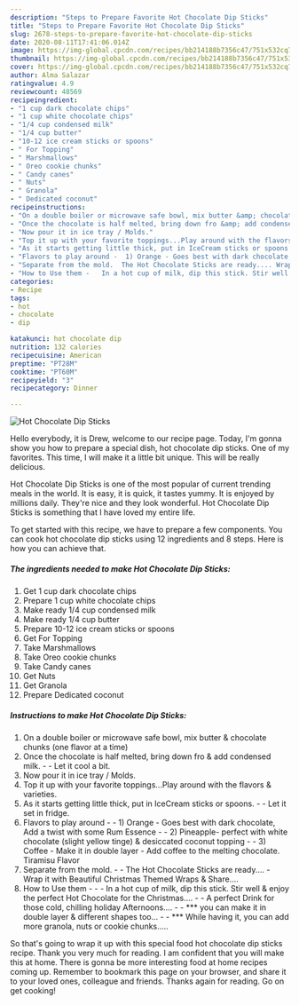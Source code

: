 ```yaml
---
description: "Steps to Prepare Favorite Hot Chocolate Dip Sticks"
title: "Steps to Prepare Favorite Hot Chocolate Dip Sticks"
slug: 2678-steps-to-prepare-favorite-hot-chocolate-dip-sticks
date: 2020-08-11T17:41:06.014Z
image: https://img-global.cpcdn.com/recipes/bb214188b7356c47/751x532cq70/hot-chocolate-dip-sticks-recipe-main-photo.jpg
thumbnail: https://img-global.cpcdn.com/recipes/bb214188b7356c47/751x532cq70/hot-chocolate-dip-sticks-recipe-main-photo.jpg
cover: https://img-global.cpcdn.com/recipes/bb214188b7356c47/751x532cq70/hot-chocolate-dip-sticks-recipe-main-photo.jpg
author: Alma Salazar
ratingvalue: 4.9
reviewcount: 48569
recipeingredient:
- "1 cup dark chocolate chips"
- "1 cup white chocolate chips"
- "1/4 cup condensed milk"
- "1/4 cup butter"
- "10-12 ice cream sticks or spoons"
- " For Topping"
- " Marshmallows"
- " Oreo cookie chunks"
- " Candy canes"
- " Nuts"
- " Granola"
- " Dedicated coconut"
recipeinstructions:
- "On a double boiler or microwave safe bowl, mix butter &amp; chocolate chunks (one flavor at a time)"
- "Once the chocolate is half melted, bring down fro &amp; add condensed milk.   Let it cool a bit."
- "Now pour it in ice tray / Molds."
- "Top it up with your favorite toppings...Play around with the flavors &amp; varieties."
- "As it starts getting little thick, put in IceCream sticks or spoons.   Let it set in fridge."
- "Flavors to play around -  1) Orange - Goes best with dark chocolate, Add a twist with some Rum Essence   2) Pineapple- perfect with white chocolate (slight yellow tinge) &amp; desiccated coconut topping    3) Coffee - Make it in double layer - Add coffee to the melting chocolate. Tiramisu Flavor"
- "Separate from the mold.  The Hot Chocolate Sticks are ready.... Wrap it with Beautiful Christmas Themed Wraps &amp; Share...."
- "How to Use them -   In a hot cup of milk, dip this stick. Stir well &amp; enjoy the perfect Hot Chocolate for the Christmas....  A perfect Drink for those cold, chilling holiday Afternoons....  *** you can make it in double layer &amp; different shapes too...  *** While having it, you can add more granola, nuts or cookie chunks....."
categories:
- Recipe
tags:
- hot
- chocolate
- dip

katakunci: hot chocolate dip 
nutrition: 132 calories
recipecuisine: American
preptime: "PT28M"
cooktime: "PT60M"
recipeyield: "3"
recipecategory: Dinner

---
```



![Hot Chocolate Dip Sticks](https://img-global.cpcdn.com/recipes/bb214188b7356c47/751x532cq70/hot-chocolate-dip-sticks-recipe-main-photo.jpg)

Hello everybody, it is Drew, welcome to our recipe page. Today, I'm gonna show you how to prepare a special dish, hot chocolate dip sticks. One of my favorites. This time, I will make it a little bit unique. This will be really delicious.



Hot Chocolate Dip Sticks is one of the most popular of current trending meals in the world. It is easy, it is quick, it tastes yummy. It is enjoyed by millions daily. They're nice and they look wonderful. Hot Chocolate Dip Sticks is something that I have loved my entire life.


To get started with this recipe, we have to prepare a few components. You can cook hot chocolate dip sticks using 12 ingredients and 8 steps. Here is how you can achieve that.

<!--inarticleads1-->

##### The ingredients needed to make Hot Chocolate Dip Sticks:

1. Get 1 cup dark chocolate chips
1. Prepare 1 cup white chocolate chips
1. Make ready 1/4 cup condensed milk
1. Make ready 1/4 cup butter
1. Prepare 10-12 ice cream sticks or spoons
1. Get  For Topping
1. Take  Marshmallows
1. Take  Oreo cookie chunks
1. Take  Candy canes
1. Get  Nuts
1. Get  Granola
1. Prepare  Dedicated coconut




<!--inarticleads2-->

##### Instructions to make Hot Chocolate Dip Sticks:

1. On a double boiler or microwave safe bowl, mix butter &amp; chocolate chunks (one flavor at a time)
1. Once the chocolate is half melted, bring down fro &amp; add condensed milk.  -  - Let it cool a bit.
1. Now pour it in ice tray / Molds.
1. Top it up with your favorite toppings...Play around with the flavors &amp; varieties.
1. As it starts getting little thick, put in IceCream sticks or spoons.  -  - Let it set in fridge.
1. Flavors to play around -  - 1) Orange - Goes best with dark chocolate, Add a twist with some Rum Essence  -  - 2) Pineapple- perfect with white chocolate (slight yellow tinge) &amp; desiccated coconut topping  -  -  3) Coffee - Make it in double layer - Add coffee to the melting chocolate. Tiramisu Flavor
1. Separate from the mold. -  - The Hot Chocolate Sticks are ready.... - Wrap it with Beautiful Christmas Themed Wraps &amp; Share....
1. How to Use them -  -  - In a hot cup of milk, dip this stick. Stir well &amp; enjoy the perfect Hot Chocolate for the Christmas.... -  - A perfect Drink for those cold, chilling holiday Afternoons.... -  - *** you can make it in double layer &amp; different shapes too... -  - *** While having it, you can add more granola, nuts or cookie chunks.....




So that's going to wrap it up with this special food hot chocolate dip sticks recipe. Thank you very much for reading. I am confident that you will make this at home. There is gonna be more interesting food at home recipes coming up. Remember to bookmark this page on your browser, and share it to your loved ones, colleague and friends. Thanks again for reading. Go on get cooking!

